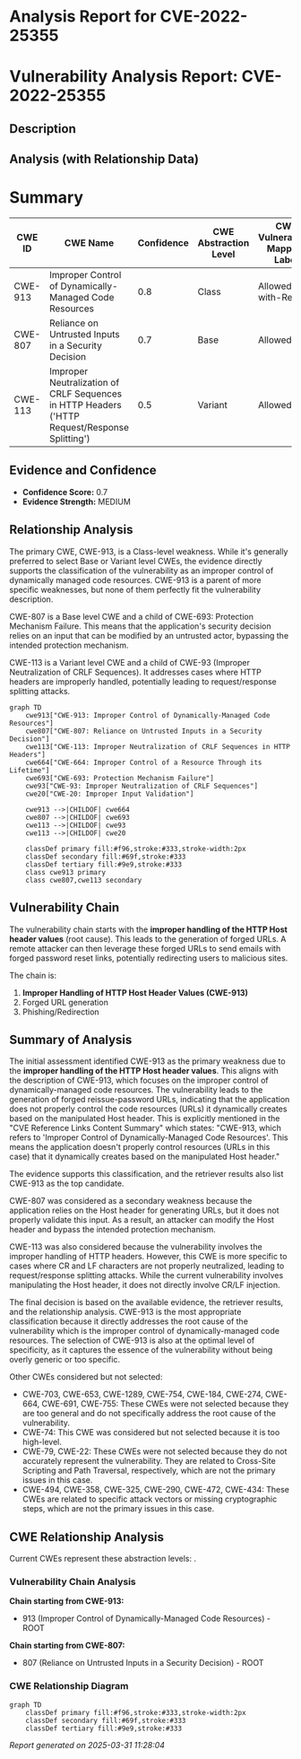 # Analysis Report for CVE-2022-25355

# Vulnerability Analysis Report: CVE-2022-25355

## Description



## Analysis (with Relationship Data)

# Summary
| CWE ID | CWE Name | Confidence | CWE Abstraction Level | CWE Vulnerability Mapping Label | CWE-Vulnerability Mapping Notes |
|---|---|---|---|---|---|
| CWE-913 | Improper Control of Dynamically-Managed Code Resources | 0.8 | Class | Allowed-with-Review | Primary CWE |
| CWE-807 | Reliance on Untrusted Inputs in a Security Decision | 0.7 | Base | Allowed | Secondary Candidate |
| CWE-113 | Improper Neutralization of CRLF Sequences in HTTP Headers ('HTTP Request/Response Splitting') | 0.5 | Variant | Allowed | Secondary Candidate |

## Evidence and Confidence

*   **Confidence Score:** 0.7
*   **Evidence Strength:** MEDIUM

## Relationship Analysis
The primary CWE, CWE-913, is a Class-level weakness. While it's generally preferred to select Base or Variant level CWEs, the evidence directly supports the classification of the vulnerability as an improper control of dynamically managed code resources. CWE-913 is a parent of more specific weaknesses, but none of them perfectly fit the vulnerability description.

CWE-807 is a Base level CWE and a child of CWE-693: Protection Mechanism Failure. This means that the application's security decision relies on an input that can be modified by an untrusted actor, bypassing the intended protection mechanism.

CWE-113 is a Variant level CWE and a child of CWE-93 (Improper Neutralization of CRLF Sequences). It addresses cases where HTTP headers are improperly handled, potentially leading to request/response splitting attacks.

```mermaid
graph TD
    cwe913["CWE-913: Improper Control of Dynamically-Managed Code Resources"]
    cwe807["CWE-807: Reliance on Untrusted Inputs in a Security Decision"]
    cwe113["CWE-113: Improper Neutralization of CRLF Sequences in HTTP Headers"]
    cwe664["CWE-664: Improper Control of a Resource Through its Lifetime"]
    cwe693["CWE-693: Protection Mechanism Failure"]
    cwe93["CWE-93: Improper Neutralization of CRLF Sequences"]
    cwe20["CWE-20: Improper Input Validation"]

    cwe913 -->|CHILDOF| cwe664
    cwe807 -->|CHILDOF| cwe693
    cwe113 -->|CHILDOF| cwe93
    cwe113 -->|CHILDOF| cwe20
    
    classDef primary fill:#f96,stroke:#333,stroke-width:2px
    classDef secondary fill:#69f,stroke:#333
    classDef tertiary fill:#9e9,stroke:#333
    class cwe913 primary
    class cwe807,cwe113 secondary
```

## Vulnerability Chain
The vulnerability chain starts with the **improper handling of the HTTP Host header values** (root cause). This leads to the generation of forged URLs. A remote attacker can then leverage these forged URLs to send emails with forged password reset links, potentially redirecting users to malicious sites.

The chain is:
1.  **Improper Handling of HTTP Host Header Values (CWE-913)**
2.  Forged URL generation
3.  Phishing/Redirection

## Summary of Analysis
The initial assessment identified CWE-913 as the primary weakness due to the **improper handling of the HTTP Host header values**. This aligns with the description of CWE-913, which focuses on the improper control of dynamically-managed code resources. The vulnerability leads to the generation of forged reissue-password URLs, indicating that the application does not properly control the code resources (URLs) it dynamically creates based on the manipulated Host header. This is explicitly mentioned in the "CVE Reference Links Content Summary" which states: "CWE-913, which refers to 'Improper Control of Dynamically-Managed Code Resources'. This means the application doesn't properly control resources (URLs in this case) that it dynamically creates based on the manipulated Host header."

The evidence supports this classification, and the retriever results also list CWE-913 as the top candidate.

CWE-807 was considered as a secondary weakness because the application relies on the Host header for generating URLs, but it does not properly validate this input. As a result, an attacker can modify the Host header and bypass the intended protection mechanism.

CWE-113 was also considered because the vulnerability involves the improper handling of HTTP headers. However, this CWE is more specific to cases where CR and LF characters are not properly neutralized, leading to request/response splitting attacks. While the current vulnerability involves manipulating the Host header, it does not directly involve CR/LF injection.

The final decision is based on the available evidence, the retriever results, and the relationship analysis. CWE-913 is the most appropriate classification because it directly addresses the root cause of the vulnerability which is the improper control of dynamically-managed code resources. The selection of CWE-913 is also at the optimal level of specificity, as it captures the essence of the vulnerability without being overly generic or too specific.

Other CWEs considered but not selected:

*   CWE-703, CWE-653, CWE-1289, CWE-754, CWE-184, CWE-274, CWE-664, CWE-691, CWE-755: These CWEs were not selected because they are too general and do not specifically address the root cause of the vulnerability.
*   CWE-74: This CWE was considered but not selected because it is too high-level.
*   CWE-79, CWE-22: These CWEs were not selected because they do not accurately represent the vulnerability. They are related to Cross-Site Scripting and Path Traversal, respectively, which are not the primary issues in this case.
*   CWE-494, CWE-358, CWE-325, CWE-290, CWE-472, CWE-434: These CWEs are related to specific attack vectors or missing cryptographic steps, which are not the primary issues in this case.


## CWE Relationship Analysis

Current CWEs represent these abstraction levels: .


### Vulnerability Chain Analysis

**Chain starting from CWE-913:**
- 913 (Improper Control of Dynamically-Managed Code Resources) - ROOT


**Chain starting from CWE-807:**
- 807 (Reliance on Untrusted Inputs in a Security Decision) - ROOT



### CWE Relationship Diagram

```mermaid
graph TD
    classDef primary fill:#f96,stroke:#333,stroke-width:2px
    classDef secondary fill:#69f,stroke:#333
    classDef tertiary fill:#9e9,stroke:#333
```



*Report generated on 2025-03-31 11:28:04*
